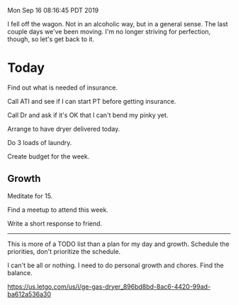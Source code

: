Mon Sep 16 08:16:45 PDT 2019

I fell off the wagon.  Not in an alcoholic way, but in a general sense.  The
last couple days we've been moving.  I'm no longer striving for perfection,
though, so let's get back to it.

# Today

  Find out what is needed of insurance.

  Call ATI and see if I can start PT before getting insurance.

  Call Dr and ask if it's OK that I can't bend my pinky yet.

Arrange to have dryer delivered today.

  Do 3 loads of laundry.

Create budget for the week.

## Growth

  Meditate for 15.

Find a meetup to attend this week.

  Write a short response to friend.

---

This is more of a TODO list than a plan for my day and growth.  Schedule the
priorities, don't prioritize the schedule.

I can't be all or nothing.  I need to do personal growth and chores.  Find the
balance.

https://us.letgo.com/us/i/ge-gas-dryer_896bd8bd-8ac6-4420-99ad-ba612a536a30
